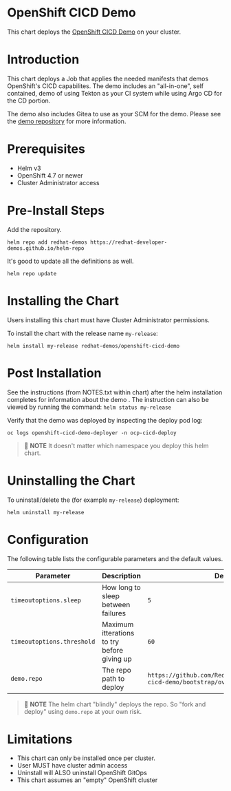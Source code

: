 # OpenShift CICD Demo

This chart deploys the [OpenShift CICD Demo](https://github.com/RedHatWorkshops/openshift-cicd-demo) on your cluster.

# Introduction

This chart deploys a Job that applies the needed manifests that demos
OpenShift's CICD capabilites. The demo includes an "all-in-one", self
contained, demo of using Tekton as your CI system while using Argo CD
for the CD portion.

The demo also includes Gitea to use as
your SCM for the demo. Please see the [demo repository](https://github.com/RedHatWorkshops/openshift-cicd-demo)
for more information.

# Prerequisites

* Helm v3
* OpenShift 4.7 or newer
* Cluster Administrator access

# Pre-Install Steps

Add the repository.

```shell
helm repo add redhat-demos https://redhat-developer-demos.github.io/helm-repo
```

It's good to update all the definitions as well.

```shell
helm repo update
```

# Installing the Chart

Users installing this chart must have Cluster Administrator permissions.

To install the chart with the release name `my-release`:

```shell
helm install my-release redhat-demos/openshift-cicd-demo
```

# Post Installation

See the instructions (from NOTES.txt within chart) after the helm
installation completes for information about the demo . The instruction can also
be viewed by running the command: `helm status my-release`

Verify that the demo was deployed by inspecting the deploy pod log:

```shell
oc logs openshift-cicd-demo-deployer -n ocp-cicd-deploy
```

> :rotating_light: **NOTE** It doesn't matter which namespace you deploy this helm chart.

# Uninstalling the Chart

To uninstall/delete the (for example `my-release`) deployment:

```shell
helm uninstall my-release
```

# Configuration

The following table lists the configurable parameters and the default values.

| Parameter | Description | Default |
| ----------| ----------- | ------- |
| `timeoutoptions.sleep`  | How long to sleep between failures   | `5` |
| `timeoutoptions.threshold` | Maximum itterations to try before giving up | `60` |
| `demo.repo` | The repo path to deploy | `https://github.com/RedHatWorkshops/openshift-cicd-demo/bootstrap/overlays/base.cluster/` |

> :rotating_light: **NOTE** The helm chart "blindly" deploys the repo. So "fork and deploy" using `demo.repo` at your own risk.

# Limitations

* This chart can only be installed once per cluster.
* User MUST have cluster admin access
* Uninstall will ALSO uninstall OpenShift GitOps
* This chart assumes an "empty" OpenShift cluster
